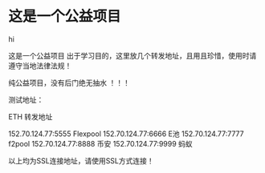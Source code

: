 # 这是一个公益项目
hi

这是一个公益项目
出于学习目的，这里放几个转发地址，且用且珍惜，使用时请遵守当地法律法规！ 


纯公益项目，没有后门绝无抽水 ！！！ 

测试地址：   

ETH 转发地址 

152.70.124.77:5555   Flexpool
152.70.124.77:6666   E池
152.70.124.77:7777   f2pool 
152.70.124.77:8888   币安
152.70.124.77:9999   蚂蚁   


以上均为SSL连接地址，请使用SSL方式连接！ 


